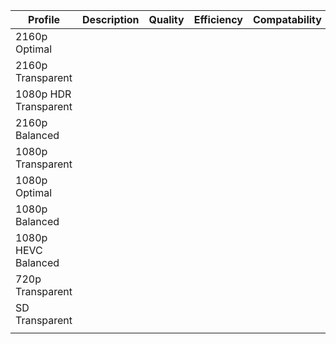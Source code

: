 
| Profile               | Description | Quality | Efficiency | Compatability |
| --------------------- | ----------- | ------- | ---------- | ------------- |
| 2160p Optimal         |             |         |            |               |
| 2160p Transparent     |             |         |            |               |
| 1080p HDR Transparent |             |         |            |               |
| 2160p Balanced        |             |         |            |               |
| 1080p Transparent     |             |         |            |               |
| 1080p Optimal         |             |         |            |               |
| 1080p Balanced        |             |         |            |               |
| 1080p HEVC Balanced   |             |         |            |               |
| 720p Transparent      |             |         |            |               |
| SD Transparent        |             |         |            |               |
|                       |             |         |            |               |
